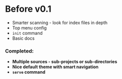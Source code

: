 Before v0.1
===========

* Smarter scanning - look for index files in depth
* Top menu config
* `init` command
* Basic docs

### Completed:

+ **Multiple sources - sub-projects or sub-directories**
+ **Nice default theme with smart navigation**
+ **`serve` command**
